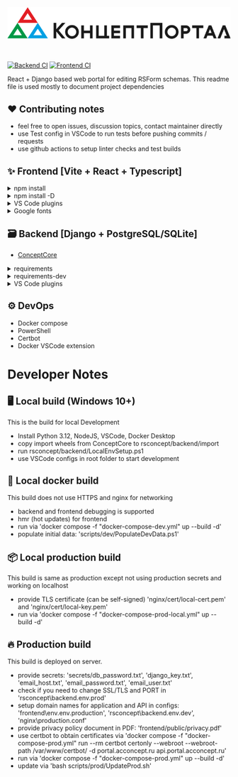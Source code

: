 <div align="center">
  <a href="https://portal.acconcept.ru/" target="_blank">
    <img width="650" src="rsconcept/frontend/public/logo_full.svg" />
  </a>
</div>

<br />
<br />

[![Backend CI](https://github.com/IRBorisov/ConceptPortal/actions/workflows/backend.yml/badge.svg?branch=main)](https://github.com/IRBorisov/ConceptPortal/actions/workflows/backend.yml)
[![Frontend CI](https://github.com/IRBorisov/ConceptPortal/actions/workflows/frontend.yml/badge.svg?branch=main)](https://github.com/IRBorisov/ConceptPortal/actions/workflows/frontend.yml)

React + Django based web portal for editing RSForm schemas.
This readme file is used mostly to document project dependencies

## ❤️ Contributing notes

- feel free to open issues, discussion topics, contact maintainer directly
- use Test config in VSCode to run tests before pushing commits / requests
- use github actions to setup linter checks and test builds

## ✨ Frontend [Vite + React + Typescript]

<details>
  <summary>npm install</summary>
  <pre>
  - axios
  - clsx
  - react-icons
  - react-router-dom 
  - react-toastify
  - react-loader-spinner
  - react-tabs
  - react-intl
  - react-select
  - react-error-boundary
  - react-pdf
  - react-tooltip
  - js-file-download
  - use-debounce
  - framer-motion
  - reagraph
  - @tanstack/react-table
  - @uiw/react-codemirror
  - @uiw/codemirror-themes
  - @lezer/lr
  </pre>
</details>
<details>
  <summary>npm install -D</summary>
  <pre>
  - tailwindcss
  - postcss
  - autoprefixer
  - eslint-plugin-simple-import-sort
  - eslint-plugin-tsdoc
  - jest
  - ts-jest
  - @types/jest
  - @lezer/generator
  </pre>
</details>
<details>
  <summary>VS Code plugins</summary>
  <pre>
  - ESLint
  - Colorize
  - Code Spell Checker (eng + rus)
  - Backticks
  - Svg Preview
  - TODO Highlight v2
  </pre>
</details>
<details>
  <summary>Google fonts</summary>
  <pre>
  - Fira Code
  - Rubik
  - Geologica
  - Noto Sans Math
  </pre>
</details>

## 🗃️ Backend [Django + PostgreSQL/SQLite]

- [ConceptCore](https://github.com/IRBorisov/ConceptCore)
<details>
  <summary>requirements</summary>
  <pre>
  - django
  - djangorestframework
  - django-cors-headers
  - django-filter
  - drf-spectacular
  - tzdata
  - gunicorn
  - coreapi
  - psycopg2-binary
  - cctext
  - pyconcept
  </pre>
</details>
<details>
  <summary>requirements-dev</summary>
  <pre>
  - coverage
  - pylint
  - mypy
  - djangorestframework-stubs[compatible-mypy]
  </pre>
</details>
<details>
  <summary>VS Code plugins</summary>
  <pre>
  - Pylance
  - Pylint
  - Django
  </pre>
</details>

## ⚙️ DevOps

- Docker compose
- PowerShell
- Certbot
- Docker VSCode extension

# Developer Notes

## 🖥️ Local build (Windows 10+)

This is the build for local Development

- Install Python 3.12, NodeJS, VSCode, Docker Desktop
- copy import wheels from ConceptCore to rsconcept/backend/import
- run rsconcept/backend/LocalEnvSetup.ps1
- use VSCode configs in root folder to start development

## 🔭 Local docker build

This build does not use HTTPS and nginx for networking

- backend and frontend debugging is supported
- hmr (hot updates) for frontend
- run via 'docker compose -f "docker-compose-dev.yml" up --build -d'
- populate initial data: 'scripts/dev/PopulateDevData.ps1'

## 📦 Local production build

This build is same as production except not using production secrets and working on localhost

- provide TLS certificate (can be self-signed) 'nginx/cert/local-cert.pem' and 'nginx/cert/local-key.pem'
- run via 'docker compose -f "docker-compose-prod-local.yml" up --build -d'

## 🔥 Production build

This build is deployed on server.

- provide secrets: 'secrets/db_password.txt', 'django_key.txt', 'email_host.txt', 'email_password.txt', 'email_user.txt'
- check if you need to change SSL/TLS and PORT in 'rsconcept\backend\.env.prod'
- setup domain names for application and API in configs: 'frontend\env\.env.production', 'rsconcept\backend\.env.dev', 'nginx\production.conf'
- provide privacy policy document in PDF: 'frontend/public/privacy.pdf'
- use certbot to obtain certificates via 'docker compose -f "docker-compose-prod.yml" run --rm certbot certonly --webroot --webroot-path /var/www/certbot/ -d portal.acconcept.ru api.portal.acconcept.ru'
- run via 'docker compose -f "docker-compose-prod.yml" up --build -d'
- update via 'bash scripts/prod/UpdateProd.sh'
